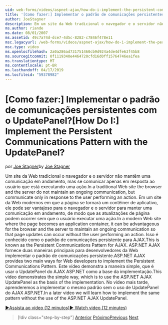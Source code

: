 ```yaml
---
uid: web-forms/videos/aspnet-ajax/how-do-i-implement-the-persistent-communications-pattern-with-the-updatepanel
title: '[Como fazer:] Implementar o padrão de comunicações persistentes com o UpdatePanel? | Microsoft Docs'
author: JoeStagner
description: Em um site da Web tradicional o navegador e o servidor não mantêm uma comunicação em andamento, mas se comunicar apenas em resposta ao usuário que está executando uma ação...
ms.author: riande
ms.date: 08/01/2007
ms.assetid: 49c7a74d-dce7-4d5c-8282-c7846f478e11
msc.legacyurl: /web-forms/videos/aspnet-ajax/how-do-i-implement-the-persistent-communications-pattern-with-the-updatepanel
msc.type: video
ms.openlocfilehash: 2a0a286ad731751460cb9d924a4de4dfe63f45b8
ms.sourcegitcommit: 0f1119340e4464720cfd16d0ff15764746ea1fea
ms.translationtype: MT
ms.contentlocale: pt-BR
ms.lasthandoff: 04/17/2019
ms.locfileid: "59378982"
---
```

# <a name="how-do-i-implement-the-persistent-communications-pattern-with-the-updatepanel"></a><span data-ttu-id="474ec-104">[Como fazer:] Implementar o padrão de comunicações persistentes com o UpdatePanel?</span><span class="sxs-lookup"><span data-stu-id="474ec-104">[How Do I:] Implement the Persistent Communications Pattern with the UpdatePanel?</span></span>

<span data-ttu-id="474ec-105">por [Joe Stagner](https://github.com/JoeStagner)</span><span class="sxs-lookup"><span data-stu-id="474ec-105">by [Joe Stagner](https://github.com/JoeStagner)</span></span>

<span data-ttu-id="474ec-106">Um site da Web tradicional o navegador e o servidor não mantêm uma comunicação em andamento, mas se comunicar apenas em resposta ao usuário que está executando uma ação.</span><span class="sxs-lookup"><span data-stu-id="474ec-106">In a traditional Web site the browser and the server do not maintain an ongoing communication, but communicate only in response to the user performing an action.</span></span> <span data-ttu-id="474ec-107">Em um site da Web modernos em que a página se tornará um contêiner de aplicativo, ele pode ser vantajoso para o navegador e o servidor para manter uma comunicação em andamento, de modo que as atualizações de página podem ocorrer sem que o usuário executar uma ação.</span><span class="sxs-lookup"><span data-stu-id="474ec-107">In a modern Web site where the page becomes an application container, it can be advantageous for the browser and the server to maintain an ongoing communication so that page updates can occur without the user performing an action.</span></span> <span data-ttu-id="474ec-108">Isso é conhecido como o padrão de comunicações persistente para AJAX.</span><span class="sxs-lookup"><span data-stu-id="474ec-108">This is known as the Persistent Communications Pattern for AJAX.</span></span> <span data-ttu-id="474ec-109">ASP.NET AJAX fornece duas maneiras principais para desenvolvedores da Web implementar o padrão de comunicações persistente.</span><span class="sxs-lookup"><span data-stu-id="474ec-109">ASP.NET AJAX provides two main ways for Web developers to implement the Persistent Communications Pattern.</span></span> <span data-ttu-id="474ec-110">Este vídeo demonstra a maneira simple, que é usar o UpdatePanel do AJAX ASP.NET como a base da implementação.</span><span class="sxs-lookup"><span data-stu-id="474ec-110">This video demonstrates the simple way, which is to use the ASP.NET AJAX UpdatePanel as the basis of the implementation.</span></span> <span data-ttu-id="474ec-111">No vídeo mais tarde, aprenderemos a implementar o mesmo padrão sem o uso de UpdatePanel do AJAX ASP.NET.</span><span class="sxs-lookup"><span data-stu-id="474ec-111">In a later video we will learn how to implement the same pattern without the use of the ASP.NET AJAX UpdatePanel.</span></span>

[<span data-ttu-id="474ec-112">&#9654;Assista ao vídeo (12 minutos)</span><span class="sxs-lookup"><span data-stu-id="474ec-112">&#9654; Watch video (12 minutes)</span></span>](https://channel9.msdn.com/Blogs/ASP-NET-Site-Videos/how-do-i-implement-the-persistent-communications-pattern-with-the-updatepanel)

> [!div class="step-by-step"]
> <span data-ttu-id="474ec-113">[Anterior](how-do-i-use-the-conditional-updatemode-of-the-updatepanel.md)
> [Próximo](how-do-i-localize-an-aspnet-ajax-application.md)</span><span class="sxs-lookup"><span data-stu-id="474ec-113">[Previous](how-do-i-use-the-conditional-updatemode-of-the-updatepanel.md)
[Next](how-do-i-localize-an-aspnet-ajax-application.md)</span></span>
